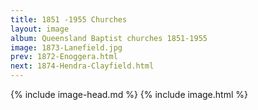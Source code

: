 ```yaml
---
title: 1851 -1955 Churches
layout: image
album: Queensland Baptist churches 1851-1955
image: 1873-Lanefield.jpg
prev: 1872-Enoggera.html
next: 1874-Hendra-Clayfield.html
---
```

 {% include image-head.md %}
{% include image.html %}